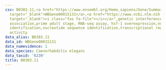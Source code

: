 ```yaml
---
csv: B0303.11,<a href="https://www.ensembl.org/Homo_sapiens/Gene/Summary?db=core;g=WBGene00015131"
  target="_blank">WBGene00015131</a>,<a href="https://www.ncbi.nlm.nih.gov/pubmed/30894454"
  target="_blank"><i class="fas fa-file"></i></a>",genetic interference,functional
  association,prime adult stage, RNA-seq assay, hsf-1 overexpression,nucleotide sequence
  identification,nucleotide sequence identification,transcriptional regulation,up-regulates
  activity
data_alias: B0303.11
data_id: WBGene00015131
data_numevidence: 1
data_species: Caenorhabditis elegans
data_taxid: '6239'
title: B0303.11
---
```

